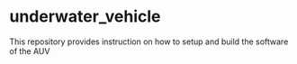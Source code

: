 # underwater_vehicle
This repository provides instruction on how to setup and build the software of the AUV 
